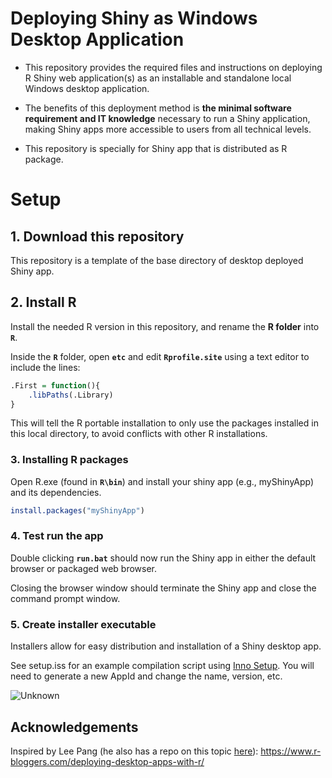 # Deploying Shiny as Windows Desktop Application

- This repository provides the required files and instructions on deploying R Shiny web application(s) as an installable and standalone local Windows desktop application.

- The benefits of this deployment method is **the minimal software requirement and IT knowledge** necessary to run a Shiny application, making Shiny apps more accessible to users from all technical levels.

- This repository is specially for Shiny app that is distributed as R package.

# Setup

## 1. Download this repository

This repository is a template of the base directory of desktop deployed Shiny app.

## 2. Install R

Install the needed R version in this repository, and rename the **R folder** into **`R`**.

Inside the **`R`** folder, open **`etc`** and edit **`Rprofile.site`** using a text editor to include the lines:

``` R
.First = function(){
    .libPaths(.Library)
}
```

This will tell the R portable installation to only use the packages installed in this local directory, to avoid conflicts with other R installations.

### 3. Installing R packages

Open R.exe (found in **`R\bin`**) and install your shiny app (e.g., myShinyApp) and its dependencies.

``` R
install.packages("myShinyApp")
```

### 4. Test run the app

Double clicking **`run.bat`** should now run the Shiny app in either the default browser or packaged web browser.

Closing the browser window should terminate the Shiny app and close the command prompt window.


### 5. Create installer executable

Installers allow for easy distribution and installation of a Shiny desktop app. 

See setup.iss for an example compilation script using [Inno Setup](https://www.jrsoftware.org/isinfo.php). You will need to generate a new AppId and change the name, version, etc.

![Unknown](https://github.com/YonghuiDong/Shiny_Desktop_App/assets/22663189/0306c338-24a0-45dc-aec2-d1116995c840)


## Acknowledgements

Inspired by Lee Pang (he also has a repo on this topic [here](https://github.com/wleepang/DesktopDeployR)): https://www.r-bloggers.com/deploying-desktop-apps-with-r/
